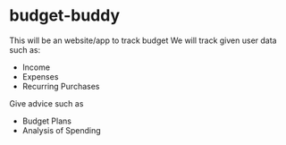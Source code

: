 # budget-buddy
This will be an website/app to track budget
We will track given user data such as:
- Income
- Expenses
- Recurring Purchases
  
Give advice such as
- Budget Plans
- Analysis of Spending

